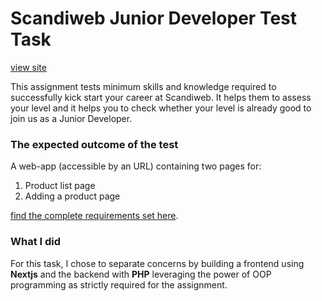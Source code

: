 # Scandiweb Junior Developer Test Task 

[view site](https://scandiweb-test-gtemgoua.great-site.net)


This assignment tests minimum skills and knowledge required to successfully kick start your career at Scandiweb. It helps them to assess your level and it helps you to check whether your level is already good to join us as a Junior Developer.

### The expected outcome of the test

A web-app (accessible by an URL) containing two pages for:

1. Product list page
2. Adding a product page

[find the complete requirements set here](https://scandiweb.notion.site/Junior-Developer-Test-Task-1b2184e40dea47df840b7c0cc638e61e).

### What I did
For this task, I chose to separate concerns by building a frontend using **Nextjs** and the backend with **PHP** leveraging the power of OOP programming as strictly required for the assignment. 
